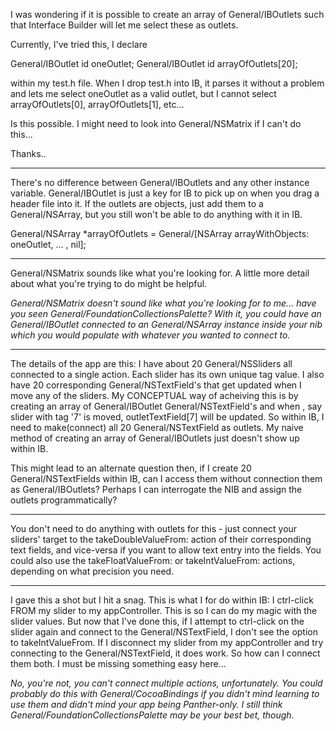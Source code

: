 I was wondering if it is possible to create an array of General/IBOutlets such that Interface Builder will let me select these as outlets.

Currently, I've tried this, I declare

    
General/IBOutlet id oneOutlet;
General/IBOutlet id arrayOfOutlets[20];


within my test.h file.  When I drop test.h into IB, it parses it without a problem and lets me select oneOutlet as a valid outlet, but I cannot select arrayOfOutlets[0], arrayOfOutlets[1], etc...

Is this possible.  I might need to look into General/NSMatrix if I can't do this...

Thanks..

----

There's no difference between General/IBOutlets and any other instance variable. General/IBOutlet is just a key for IB to pick up on when you drag a header file into it. If the outlets are objects, just add them to a General/NSArray, but you still won't be able to do anything with it in IB.

    
General/NSArray *arrayOfOutlets = General/[NSArray arrayWithObjects: oneOutlet, ... , nil];


----

General/NSMatrix sounds like what you're looking for. A little more detail about what you're trying to do might be helpful.

*General/NSMatrix doesn't sound like what you're looking for to me... have you seen General/FoundationCollectionsPalette? With it, you could have an General/IBOutlet connected to an General/NSArray instance inside your nib which you would populate with whatever you wanted to connect to.*

----
The details of the app are this:  I have about 20 General/NSSliders all connected to a single action.  Each slider has its own unique tag value.  I also have 20 corresponding General/NSTextField's that get updated when I move any of the sliders.  My CONCEPTUAL way of acheiving this is by creating an array of General/IBOutlet General/NSTextField's and when , say slider with tag '7' is moved, outletTextField[7] will be updated.  So within IB, I need to make(connect) all 20 General/NSTextField as outlets.  My naive method of creating an array of General/IBOutlets just doesn't show up within IB.

This might lead to an alternate question then, if I create 20 General/NSTextFields within IB, can I access them without connection them as General/IBOutlets?  Perhaps I can interrogate the NIB and assign the outlets programmatically?

----

You don't need to do anything with outlets for this - just connect your sliders' target to the takeDoubleValueFrom: action of their corresponding text fields, and vice-versa if you want to allow text entry into the fields. You could also use the takeFloatValueFrom: or takeIntValueFrom: actions, depending  on what precision you need.

----

I gave this a shot but I hit a snag.  This is what I for do within IB: I ctrl-click FROM my slider to my appController.  This is so I can do my magic with the slider values.  But now that I've done this, if I attempt to ctrl-click on the slider again and connect to the General/NSTextField, I don't see the option to takeIntValueFrom.  If I disconnect my slider from my appController and try connecting to the General/NSTextField, it does work.  So how can I connect them both.  I must be missing something easy here...

*No, you're not, you can't connect multiple actions, unfortunately. You could probably do this with General/CocoaBindings if you didn't mind learning to use them and didn't mind your app being Panther-only. I still think General/FoundationCollectionsPalette may be your best bet, though.*